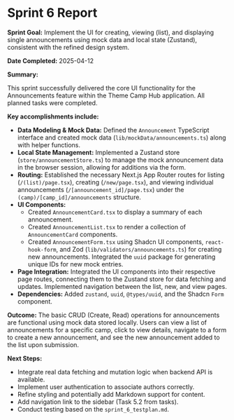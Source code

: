 # Sprint 6 Report

**Sprint Goal:** Implement the UI for creating, viewing (list), and displaying single announcements using mock data and local state (Zustand), consistent with the refined design system.

**Date Completed:** 2025-04-12

**Summary:**

This sprint successfully delivered the core UI functionality for the Announcements feature within the Theme Camp Hub application. All planned tasks were completed.

**Key accomplishments include:**

*   **Data Modeling & Mock Data:** Defined the `Announcement` TypeScript interface and created mock data (`lib/mockData/announcements.ts`) along with helper functions.
*   **Local State Management:** Implemented a Zustand store (`store/announcementStore.ts`) to manage the mock announcement data in the browser session, allowing for additions via the form.
*   **Routing:** Established the necessary Next.js App Router routes for listing (`/(list)/page.tsx`), creating (`/new/page.tsx`), and viewing individual announcements (`/[announcement_id]/page.tsx`) under the `(camp)/[camp_id]/announcements` structure.
*   **UI Components:**
    *   Created `AnnouncementCard.tsx` to display a summary of each announcement.
    *   Created `AnnouncementList.tsx` to render a collection of `AnnouncementCard` components.
    *   Created `AnnouncementForm.tsx` using Shadcn UI components, `react-hook-form`, and Zod (`lib/validators/announcements.ts`) for creating new announcements. Integrated the `uuid` package for generating unique IDs for new mock entries.
*   **Page Integration:** Integrated the UI components into their respective page routes, connecting them to the Zustand store for data fetching and updates. Implemented navigation between the list, new, and view pages.
*   **Dependencies:** Added `zustand`, `uuid`, `@types/uuid`, and the Shadcn `Form` component.

**Outcome:**
The basic CRUD (Create, Read) operations for announcements are functional using mock data stored locally. Users can view a list of announcements for a specific camp, click to view details, navigate to a form to create a new announcement, and see the new announcement added to the list upon submission.

**Next Steps:**
*   Integrate real data fetching and mutation logic when backend API is available.
*   Implement user authentication to associate authors correctly.
*   Refine styling and potentially add Markdown support for content.
*   Add navigation link to the sidebar (Task 5.2 from tasks).
*   Conduct testing based on the `sprint_6_testplan.md`.
